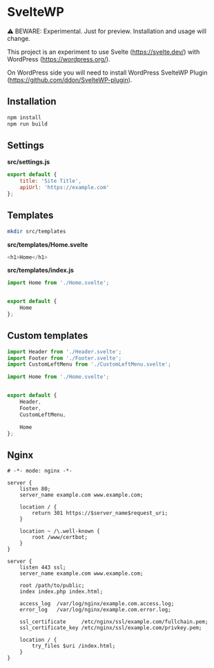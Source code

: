 # SvelteWP

⚠️ BEWARE: Experimental. Just for preview. Installation and usage will change.

This project is an experiment to use Svelte (https://svelte.dev/) with WordPress (https://wordpress.org/).

On WordPress side you will need to install WordPress SvelteWP Plugin (https://github.com/ddon/SvelteWP-plugin).

## Installation

```bash
npm install
npm run build
```

## Settings

**src/settings.js**

```js
export default {
    title: 'Site Title',
    apiUrl: 'https://example.com'
};
```


## Templates

```bash
mkdir src/templates
```

**src/templates/Home.svelte**

```js
<h1>Home</h1>
```

**src/templates/index.js**

```js
import Home from './Home.svelte';


export default {
    Home
};
```


## Custom templates

```js
import Header from './Header.svelte';
import Footer from './Footer.svelte';
import CustomLeftMenu from './CustomLeftMenu.svelte';

import Home from './Home.svelte';


export default {
    Header,
    Footer,
    CustomLeftMenu,

    Home
};
```


## Nginx

```nginx
# -*- mode: nginx -*-

server {
    listen 80;
    server_name example.com www.example.com;

    location / {
        return 301 https://$server_name$request_uri;
    }

    location ~ /\.well-known {
        root /www/certbot;
    }
}

server {
    listen 443 ssl;
    server_name example.com www.example.com;

    root /path/to/public;
    index index.php index.html;

    access_log  /var/log/nginx/example.com.access.log;
    error_log   /var/log/nginx/example.com.error.log;

    ssl_certificate     /etc/nginx/ssl/example.com/fullchain.pem;
    ssl_certificate_key /etc/nginx/ssl/example.com/privkey.pem;

    location / {
        try_files $uri /index.html;
    }
}
```
